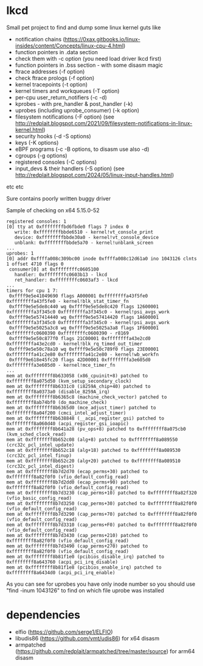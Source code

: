 # lkcd
Small pet project to find and dump some linux kernel guts like
* notification chains (https://0xax.gitbooks.io/linux-insides/content/Concepts/linux-cpu-4.html)
* function pointers in .data section
* check them with -c option (you need load driver lkcd first)
* function pointers in .bss section - with some disasm magic
* ftrace addresses (-f option)
* check ftrace prologs (-f option)
* kernel tracepoints (-t option)
* kernel timers and workqueues (-T option)
* per-cpu user_return_notifiers (-c -d)
* kprobes - with pre_handler & post_handler (-k)
* uprobes (including uprobe_consumer) (-k option)
* filesystem notifications (-F option) (see http://redplait.blogspot.com/2021/09/filesystem-notifications-in-linux-kernel.html)
* security hooks (-d -S options)
* keys (-K options)
* eBPF programs (-c -B options, to disasm use also -d)
* cgroups (-g options)
* registered consoles (-C options)
* input_devs & their handlers (-S option) (see http://redplait.blogspot.com/2024/05/linux-input-handles.html)
 
etc etc

Sure contains poorly written buggy driver

Sample of checking on x64 5.15.0-52

```
registered consoles: 1
[0] tty at 0xffffffffbd6fbde0 flags 7 index 0
   write: 0xffffffffbbde6510 - kernel!vt_console_print
   device: 0xffffffffbbde30a0 - kernel!vt_console_device
   unblank: 0xffffffffbbde5a70 - kernel!unblank_screen
...
uprobes: 1
[0] addr 0xffffa008c309bc00 inode 0xffffa008c12d61a0 ino 1043126 clnts 1 offset 4710 flags 0 
 consumer[0] at 0xffffffffc0605100
   handler: 0xffffffffc0603b13 - lkcd
   ret_handler: 0xffffffffc0603af3 - lkcd
...
timers for cpu 1 7:
 0xffff9e5e41049690 flags A000001 0xffffffffa43f5fe0 0xffffffffa43f5fe0 - kernel!blk_stat_timer_fn
 0xffff9e5e5de8c440 wq 0xffff9e5e5de8c420 flags 12600001 0xffffffffa3f345c0 0xffffffffa3f345c0 - kernel!psi_avgs_work
 0xffff9e5e57414440 wq 0xffff9e5e57414420 flags 1A600001 0xffffffffa3f345c0 0xffffffffa3f345c0 - kernel!psi_avgs_work
 0xffff9e5e5025a3c8 wq 0xffff9e5e5025a3a8 flags 1F600001 0xffffffffc0600390 0xffffffffc0600390 - r8169
 0xffff9e5e50c877f0 flags 21C00001 0xffffffffa43e2cd0 0xffffffffa43e2cd0 - kernel!blk_rq_timed_out_timer
 0xffff9e5e50c78a10 wq 0xffff9e5e50c789f0 flags 23E00001 0xffffffffa41c2e80 0xffffffffa41c2e80 - kernel!wb_workfn
 0xffff9e618e45fc20 flags 42D00001 0xffffffffa3e605d0 0xffffffffa3e605d0 - kernel!mce_timer_fn
...
mem at 0xffffffff8b633058 (x86_cpuinit+8) patched to 0xffffffff8a075d50 (kvm_setup_secondary_clock)
mem at 0xffffffff8b6331c0 (i8259A_chip+40) patched to 0xffffffff8a0373a0 (disable_8259A_irq)
mem at 0xffffffff8b6365c8 (machine_check_vector) patched to 0xffffffff8ab74bf0 (do_machine_check)
mem at 0xffffffff8b6365d0 (mce_adjust_timer) patched to 0xffffffff8a04f200 (cmci_intel_adjust_timer)
mem at 0xffffffff8b638848 (__acpi_register_gsi) patched to 0xffffffff8a060d40 (acpi_register_gsi_ioapic)
mem at 0xffffffff8b641a28 (pv_ops+8) patched to 0xffffffff8a075cb0 (kvm_sched_clock_read)
mem at 0xffffffff8b652c08 (alg+8) patched to 0xffffffff8a089550 (crc32c_pcl_intel_update)
mem at 0xffffffff8b652c18 (alg+18) patched to 0xffffffff8a089530 (crc32c_pcl_intel_finup)
mem at 0xffffffff8b652c20 (alg+20) patched to 0xffffffff8a089510 (crc32c_pcl_intel_digest)
mem at 0xffffffff8b7d2d70 (ecap_perms+30) patched to 0xffffffff8a82f0f0 (vfio_default_config_read)
mem at 0xffffffff8b7d2dd0 (ecap_perms+90) patched to 0xffffffff8a82f0f0 (vfio_default_config_read)
mem at 0xffffffff8b7d3230 (cap_perms+10) patched to 0xffffffff8a82f320 (vfio_basic_config_read)
mem at 0xffffffff8b7d3250 (cap_perms+30) patched to 0xffffffff8a82f0f0 (vfio_default_config_read)
mem at 0xffffffff8b7d3290 (cap_perms+70) patched to 0xffffffff8a82f0f0 (vfio_default_config_read)
mem at 0xffffffff8b7d3310 (cap_perms+F0) patched to 0xffffffff8a82f0f0 (vfio_default_config_read)
mem at 0xffffffff8b7d3430 (cap_perms+210) patched to 0xffffffff8a82f0f0 (vfio_default_config_read)
mem at 0xffffffff8b7d3490 (cap_perms+270) patched to 0xffffffff8a82f0f0 (vfio_default_config_read)
mem at 0xffffffff8b81f1e0 (pcibios_disable_irq) patched to 0xffffffff8a643760 (acpi_pci_irq_disable)
mem at 0xffffffff8b81f1e8 (pcibios_enable_irq) patched to 0xffffffff8a6434d0 (acpi_pci_irq_enable)
```
As you can see for uprobes you have only inode number so you should use "find -inum 1043126" to find on which file uprobe was installed


# dependencies
* elfio (https://github.com/serge1/ELFIO)
* libudis86 (https://github.com/vmt/udis86) for x64 disasm
* armpatched (https://github.com/redplait/armpatched/tree/master/source) for arm64 disasm

